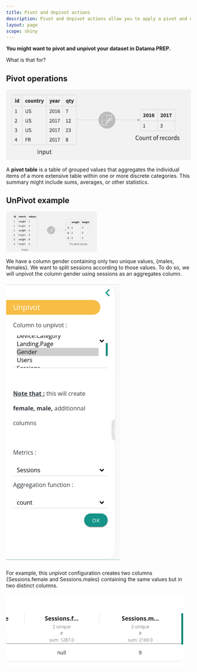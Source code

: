 ```yaml
---
title: Pivot and Unpivot actions
description: Pivot and Unpivot actions allow you to apply a pivot and unpivot action on your data.
layout: page
scope: shiny
---
```


**You might want to pivot and unpivot your dataset in Datama PREP.**


What is that for?
## Pivot operations

![pivot](images/pivot.png)

A **pivot table** is a table of grouped values that aggregates the individual items of a more extensive table within one or more discrete categories. This summary might include sums, averages, or other statistics.


## UnPivot example
![unpivot](images/unpivot_dss.png)

We have a column gender containing only two unique values, {males, females}.
We want to split sessions according to those values. To do so, we will unpivot the column gender using sessions as an aggregates column.

![unpivot](images/unpivot.png)

For example, this unpivot configuration creates two columns {Sessions.female and Sessions.males} containing the same values but in two distinct columns.

![unpiv_col](images/unpivoted_column.png)